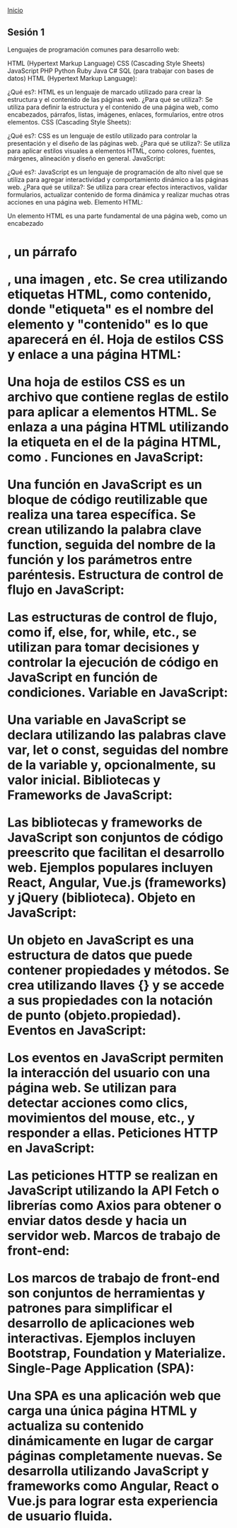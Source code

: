<!-- No borrar o modificar -->
[Inicio](./index.md)

## Sesión 1 


<!-- Su documentación aquí -->

Lenguajes de programación comunes para desarrollo web:

HTML (Hypertext Markup Language)
CSS (Cascading Style Sheets)
JavaScript
PHP
Python
Ruby
Java
C#
SQL (para trabajar con bases de datos)
HTML (Hypertext Markup Language):

¿Qué es?: HTML es un lenguaje de marcado utilizado para crear la estructura y el contenido de las páginas web.
¿Para qué se utiliza?: Se utiliza para definir la estructura y el contenido de una página web, como encabezados, párrafos, listas, imágenes, enlaces, formularios, entre otros elementos.
CSS (Cascading Style Sheets):

¿Qué es?: CSS es un lenguaje de estilo utilizado para controlar la presentación y el diseño de las páginas web.
¿Para qué se utiliza?: Se utiliza para aplicar estilos visuales a elementos HTML, como colores, fuentes, márgenes, alineación y diseño en general.
JavaScript:

¿Qué es?: JavaScript es un lenguaje de programación de alto nivel que se utiliza para agregar interactividad y comportamiento dinámico a las páginas web.
¿Para qué se utiliza?: Se utiliza para crear efectos interactivos, validar formularios, actualizar contenido de forma dinámica y realizar muchas otras acciones en una página web.
Elemento HTML:

Un elemento HTML es una parte fundamental de una página web, como un encabezado <h1>, un párrafo <p>, una imagen <img>, etc.
Se crea utilizando etiquetas HTML, como <etiqueta>contenido</etiqueta>, donde "etiqueta" es el nombre del elemento y "contenido" es lo que aparecerá en él.
Hoja de estilos CSS y enlace a una página HTML:

Una hoja de estilos CSS es un archivo que contiene reglas de estilo para aplicar a elementos HTML.
Se enlaza a una página HTML utilizando la etiqueta <link> en el <head> de la página HTML, como <link rel="stylesheet" href="styles.css">.
Funciones en JavaScript:

Una función en JavaScript es un bloque de código reutilizable que realiza una tarea específica.
Se crean utilizando la palabra clave function, seguida del nombre de la función y los parámetros entre paréntesis.
Estructura de control de flujo en JavaScript:

Las estructuras de control de flujo, como if, else, for, while, etc., se utilizan para tomar decisiones y controlar la ejecución de código en JavaScript en función de condiciones.
Variable en JavaScript:

Una variable en JavaScript se declara utilizando las palabras clave var, let o const, seguidas del nombre de la variable y, opcionalmente, su valor inicial.
Bibliotecas y Frameworks de JavaScript:

Las bibliotecas y frameworks de JavaScript son conjuntos de código preescrito que facilitan el desarrollo web. Ejemplos populares incluyen React, Angular, Vue.js (frameworks) y jQuery (biblioteca).
Objeto en JavaScript:

Un objeto en JavaScript es una estructura de datos que puede contener propiedades y métodos. Se crea utilizando llaves {} y se accede a sus propiedades con la notación de punto (objeto.propiedad).
Eventos en JavaScript:

Los eventos en JavaScript permiten la interacción del usuario con una página web. Se utilizan para detectar acciones como clics, movimientos del mouse, etc., y responder a ellas.
Peticiones HTTP en JavaScript:

Las peticiones HTTP se realizan en JavaScript utilizando la API Fetch o librerías como Axios para obtener o enviar datos desde y hacia un servidor web.
Marcos de trabajo de front-end:

Los marcos de trabajo de front-end son conjuntos de herramientas y patrones para simplificar el desarrollo de aplicaciones web interactivas. Ejemplos incluyen Bootstrap, Foundation y Materialize.
Single-Page Application (SPA):

Una SPA es una aplicación web que carga una única página HTML y actualiza su contenido dinámicamente en lugar de cargar páginas completamente nuevas. Se desarrolla utilizando JavaScript y frameworks como Angular, React o Vue.js para lograr esta experiencia de usuario fluida.





